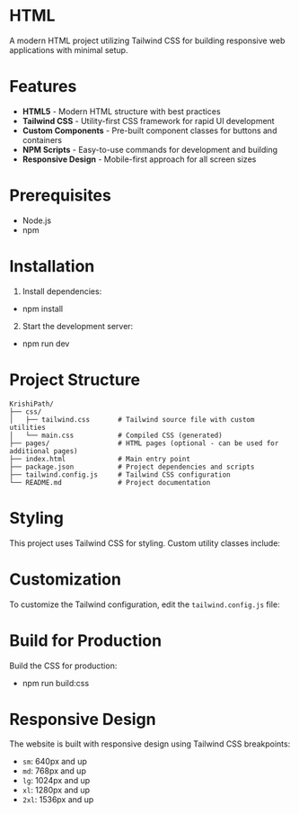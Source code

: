 # HTML

A modern HTML project utilizing Tailwind CSS for building responsive web applications with minimal setup.

# Features

- **HTML5** - Modern HTML structure with best practices
- **Tailwind CSS** - Utility-first CSS framework for rapid UI development
- **Custom Components** - Pre-built component classes for buttons and containers
- **NPM Scripts** - Easy-to-use commands for development and building
- **Responsive Design** - Mobile-first approach for all screen sizes

# Prerequisites
- Node.js 
- npm 

# Installation

1. Install dependencies:
- npm install

2. Start the development server:
- npm run dev

# Project Structure

```
KrishiPath/
├── css/
│   ├── tailwind.css       # Tailwind source file with custom utilities
│   └── main.css           # Compiled CSS (generated)
├── pages/                 # HTML pages (optional - can be used for additional pages)
├── index.html             # Main entry point
├── package.json           # Project dependencies and scripts
├── tailwind.config.js     # Tailwind CSS configuration
└── README.md              # Project documentation
```

# Styling
This project uses Tailwind CSS for styling. Custom utility classes include:


# Customization
To customize the Tailwind configuration, edit the `tailwind.config.js` file:

# Build for Production
Build the CSS for production:
- npm run build:css


# Responsive Design
The website is built with responsive design using Tailwind CSS breakpoints:

- `sm`: 640px and up
- `md`: 768px and up
- `lg`: 1024px and up
- `xl`: 1280px and up
- `2xl`: 1536px and up



